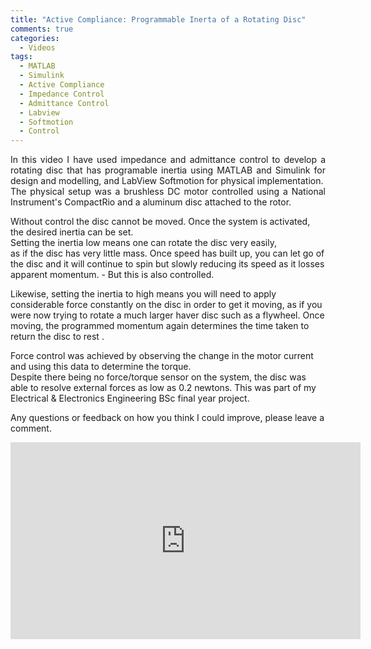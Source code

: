 ```yaml
---
title: "Active Compliance: Programmable Inerta of a Rotating Disc"
comments: true
categories:
  - Videos
tags:
  - MATLAB
  - Simulink
  - Active Compliance
  - Impedance Control
  - Admittance Control
  - Labview
  - Softmotion
  - Control
---
```


<p style='text-align: justify;'>
In this video I have used impedance and admittance control to develop a rotating disc that has programable inertia using MATLAB and Simulink  
for design and modelling, and LabView Softmotion for physical implementation. <br> 
The physical setup was a brushless DC motor controlled using a National Instrument's CompactRio and a aluminum disc attached to the rotor.  

Without control the disc cannot be moved. Once the system is activated, the desired inertia can be set.  
Setting the inertia low means one can rotate the disc very easily,  
as if the disc has very little mass. Once speed has built up, you can let go of the disc and it will continue to spin but slowly reducing its speed as it losses apparent momentum. - But this is also controlled. 

  
Likewise, setting the inertia to high means you will need to apply considerable force constantly on the disc in order to get it moving, as if you were now trying to rotate a much larger haver disc such as a flywheel. 
Once moving, the programmed momentum again determines the time taken to return the disc to rest .   

Force control was achieved by observing the change in the motor current and using this data to determine the torque.  
Despite there being no force/torque sensor on the system, the disc was able to resolve external forces as low as 0.2 newtons. 
This was part of my Electrical & Electronics Engineering BSc final year project.  

Any questions or feedback on how you think I could improve, please leave a comment.  
</p>



<iframe width="560" height="315" src="https://www.youtube.com/embed/FR_2sNqHVMA" frameborder="0" allow="accelerometer; autoplay; clipboard-write; encrypted-media; gyroscope; picture-in-picture" allowfullscreen></iframe>
